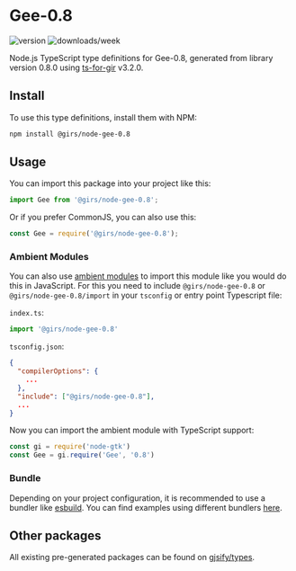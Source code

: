 
# Gee-0.8

![version](https://img.shields.io/npm/v/@girs/node-gee-0.8)
![downloads/week](https://img.shields.io/npm/dw/@girs/node-gee-0.8)


Node.js TypeScript type definitions for Gee-0.8, generated from library version 0.8.0 using [ts-for-gir](https://github.com/gjsify/ts-for-gir) v3.2.0.


## Install

To use this type definitions, install them with NPM:
```bash
npm install @girs/node-gee-0.8
```

## Usage

You can import this package into your project like this:
```ts
import Gee from '@girs/node-gee-0.8';
```

Or if you prefer CommonJS, you can also use this:
```ts
const Gee = require('@girs/node-gee-0.8');
```

### Ambient Modules

You can also use [ambient modules](https://github.com/gjsify/ts-for-gir/tree/main/packages/cli#ambient-modules) to import this module like you would do this in JavaScript.
For this you need to include `@girs/node-gee-0.8` or `@girs/node-gee-0.8/import` in your `tsconfig` or entry point Typescript file:

`index.ts`:
```ts
import '@girs/node-gee-0.8'
```

`tsconfig.json`:
```json
{
  "compilerOptions": {
    ...
  },
  "include": ["@girs/node-gee-0.8"],
  ...
}
```

Now you can import the ambient module with TypeScript support: 

```ts
const gi = require('node-gtk')
const Gee = gi.require('Gee', '0.8')
```


### Bundle

Depending on your project configuration, it is recommended to use a bundler like [esbuild](https://esbuild.github.io/). You can find examples using different bundlers [here](https://github.com/gjsify/ts-for-gir/tree/main/examples).

## Other packages

All existing pre-generated packages can be found on [gjsify/types](https://github.com/gjsify/types).

